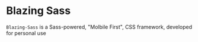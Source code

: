 # Blazing Sass

`Blazing-Sass` is a Sass-powered, "Molbile First", CSS framework, developed for personal use

